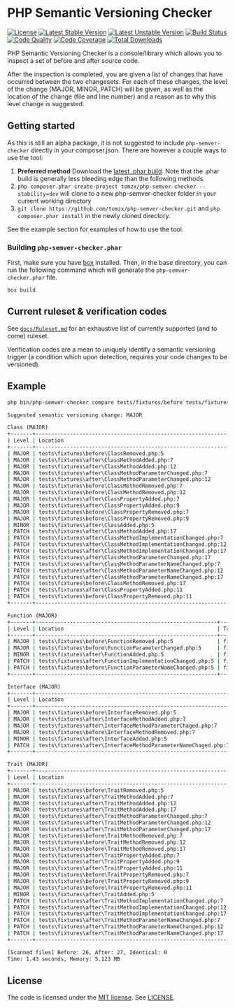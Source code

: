 # PHP Semantic Versioning Checker

[![License](https://poser.pugx.org/tomzx/php-semver-checker/license.svg)](https://packagist.org/packages/tomzx/php-semver-checker)
[![Latest Stable Version](https://poser.pugx.org/tomzx/php-semver-checker/v/stable.svg)](https://packagist.org/packages/tomzx/php-semver-checker)
[![Latest Unstable Version](https://poser.pugx.org/tomzx/php-semver-checker/v/unstable.svg)](https://packagist.org/packages/tomzx/php-semver-checker)
[![Build Status](https://img.shields.io/travis/tomzx/php-semver-checker.svg)](https://travis-ci.org/tomzx/php-semver-checker)
[![Code Quality](https://img.shields.io/scrutinizer/g/tomzx/php-semver-checker.svg)](https://scrutinizer-ci.com/g/tomzx/php-semver-checker/code-structure)
[![Code Coverage](https://img.shields.io/scrutinizer/coverage/g/tomzx/php-semver-checker.svg)](https://scrutinizer-ci.com/g/tomzx/php-semver-checker)
[![Total Downloads](https://img.shields.io/packagist/dt/tomzx/php-semver-checker.svg)](https://packagist.org/packages/tomzx/php-semver-checker)

PHP Semantic Versioning Checker is a console/library which allows you to inspect a set of before and after source code.

After the inspection is completed, you are given a list of changes that have occurred between the two changesets. For each of these changes, the level of the change (MAJOR, MINOR, PATCH) will be given, as well as the location of the change (file and line number) and a reason as to why this level change is suggested.

## Getting started

As this is still an alpha package, it is not suggested to include `php-semver-checker` directly in your composer.json. There are however a couple ways to use the tool:

1. **Preferred method** Download the [latest .phar build](http://psvc.coreteks.org/php-semver-checker.phar). Note that the .phar build is generally less bleeding edge than the following methods.
2. `php composer.phar create-project tomzx/php-semver-checker --stability=dev` will clone to a new php-semver-checker folder in your current working directory
3. `git clone https://github.com/tomzx/php-semver-checker.git` and `php composer.phar install` in the newly cloned directory.

See the example section for examples of how to use the tool.

### Building `php-semver-checker.phar`
First, make sure you have [box](https://github.com/box-project/box2) installed. Then, in the base directory, you can run the following command which will generate the `php-semver-checker.phar` file.

```
box build
```

## Current ruleset & verification codes

See [`docs/Ruleset.md`](docs/Ruleset.md) for an exhaustive list of currently supported (and to come) ruleset.

Verification codes are a mean to uniquely identify a semantic versioning trigger (a condition which upon detection, requires your code changes to be versioned).

## Example

```bash
php bin/php-semver-checker compare tests/fixtures/before tests/fixtures/after

Suggested semantic versioning change: MAJOR

Class (MAJOR)
+-------+--------------------------------------------------------------+------------------------------------------------------------+--------------------------------------------+------+
| Level | Location                                                     | Target                                                     | Reason                                     | Code |
+-------+--------------------------------------------------------------+------------------------------------------------------------+--------------------------------------------+------+
| MAJOR | tests\fixtures\before\ClassRemoved.php:5                     | fixtures\ClassRemoved                                      | Class was removed.                         | V005 |
| MAJOR | tests\fixtures\after\ClassMethodAdded.php:7                  | fixtures\ClassMethodAdded::publicMethod                    | [public] Method has been added.            | V015 |
| MAJOR | tests\fixtures\after\ClassMethodAdded.php:12                 | fixtures\ClassMethodAdded::protectedMethod                 | [protected] Method has been added.         | V016 |
| MAJOR | tests\fixtures\after\ClassMethodParameterChanged.php:7       | fixtures\ClassMethodParameterChanged::publicMethod         | [public] Method parameter changed.         | V010 |
| MAJOR | tests\fixtures\after\ClassMethodParameterChanged.php:12      | fixtures\ClassMethodParameterChanged::protectedMethod      | [protected] Method parameter changed.      | V011 |
| MAJOR | tests\fixtures\before\ClassMethodRemoved.php:7               | fixtures\ClassMethodRemoved::publicMethod                  | [public] Method has been removed.          | V006 |
| MAJOR | tests\fixtures\before\ClassMethodRemoved.php:12              | fixtures\ClassMethodRemoved::protectedMethod               | [protected] Method has been removed.       | V007 |
| MAJOR | tests\fixtures\after\ClassPropertyAdded.php:7                | fixtures\ClassPropertyAdded::$a                            | [public] Property has been added.          | V019 |
| MAJOR | tests\fixtures\after\ClassPropertyAdded.php:9                | fixtures\ClassPropertyAdded::$b                            | [protected] Property has been added.       | V020 |
| MAJOR | tests\fixtures\before\ClassPropertyRemoved.php:7             | fixtures\ClassPropertyRemoved::$a                          | [public] Property has been removed.        | V008 |
| MAJOR | tests\fixtures\before\ClassPropertyRemoved.php:9             | fixtures\ClassPropertyRemoved::$b                          | [protected] Property has been removed.     | V009 |
| MINOR | tests\fixtures\after\ClassAdded.php:5                        | fixtures\ClassAdded                                        | Class was added.                           | V014 |
| PATCH | tests\fixtures\after\ClassMethodAdded.php:17                 | fixtures\ClassMethodAdded::privateMethod                   | [private] Method has been added.           | V028 |
| PATCH | tests\fixtures\after\ClassMethodImplementationChanged.php:7  | fixtures\ClassMethodImplementationChanged::publicMethod    | [public] Method implementation changed.    | V023 |
| PATCH | tests\fixtures\after\ClassMethodImplementationChanged.php:12 | fixtures\ClassMethodImplementationChanged::protectedMethod | [protected] Method implementation changed. | V024 |
| PATCH | tests\fixtures\after\ClassMethodImplementationChanged.php:17 | fixtures\ClassMethodImplementationChanged::privateMethod   | [private] Method implementation changed.   | V025 |
| PATCH | tests\fixtures\after\ClassMethodParameterChanged.php:17      | fixtures\ClassMethodParameterChanged::privateMethod        | [private] Method parameter changed.        | V031 |
| PATCH | tests\fixtures\after\ClassMethodParameterNameChanged.php:7   | fixtures\ClassMethodParameterNameChanged::publicMethod     | [public] Method parameter name changed.    | V060 |
| PATCH | tests\fixtures\after\ClassMethodParameterNameChanged.php:12  | fixtures\ClassMethodParameterNameChanged::protectedMethod  | [protected] Method parameter name changed. | V061 |
| PATCH | tests\fixtures\after\ClassMethodParameterNameChanged.php:17  | fixtures\ClassMethodParameterNameChanged::privateMethod    | [private] Method parameter name changed.   | V062 |
| PATCH | tests\fixtures\before\ClassMethodRemoved.php:17              | fixtures\ClassMethodRemoved::privateMethod                 | [private] Method has been removed.         | V029 |
| PATCH | tests\fixtures\after\ClassPropertyAdded.php:11               | fixtures\ClassPropertyAdded::$c                            | [private] Property has been added.         | V026 |
| PATCH | tests\fixtures\before\ClassPropertyRemoved.php:11            | fixtures\ClassPropertyRemoved::$c                          | [private] Property has been removed.       | V027 |
+-------+--------------------------------------------------------------+------------------------------------------------------------+--------------------------------------------+------+

Function (MAJOR)
+-------+----------------------------------------------------------+-----------------------------------------------------------------------+----------------------------------+------+
| Level | Location                                                 | Target                                                                | Reason                           | Code |
+-------+----------------------------------------------------------+-----------------------------------------------------------------------+----------------------------------+------+
| MAJOR | tests\fixtures\before\FunctionRemoved.php:5              | fixtures\functionRemoved::functionRemoved                             | Function has been removed.       | V001 |
| MAJOR | tests\fixtures\before\FunctionParameterChanged.php:5     | fixtures\functionParameterChanged::functionParameterChanged           | Function parameter changed.      | V002 |
| MINOR | tests\fixtures\after\FunctionAdded.php:5                 | fixtures\functionAdded::functionAdded                                 | Function has been added.         | V003 |
| PATCH | tests\fixtures\after\FunctionImplementationChanged.php:5 | fixtures\functionImplementationChanged::functionImplementationChanged | Function implementation changed. | V004 |
| PATCH | tests\fixtures\before\FunctionParameterNameChanged.php:5 | fixtures\functionParameterNameChanged::functionParameterNameChanged   | Function parameter name changed. | V067 |
+-------+----------------------------------------------------------+-----------------------------------------------------------------------+----------------------------------+------+

Interface (MAJOR)
+-------+---------------------------------------------------------------+------------------------------------------------------------+-----------------------------------------+------+
| Level | Location                                                      | Target                                                     | Reason                                  | Code |
+-------+---------------------------------------------------------------+------------------------------------------------------------+-----------------------------------------+------+
| MAJOR | tests\fixtures\before\InterfaceRemoved.php:5                  | fixtures\InterfaceRemoved                                  | Interface was removed.                  | V033 |
| MAJOR | tests\fixtures\after\InterfaceMethodAdded.php:7               | fixtures\InterfaceMethodAdded::newMethod                   | [public] Method has been added.         | V034 |
| MAJOR | tests\fixtures\after\InterfaceMethodParameterChaged.php:7     | fixtures\InterfaceMethodParameterChanged::newMethod        | [public] Method parameter changed.      | V036 |
| MAJOR | tests\fixtures\before\InterfaceMethodRemoved.php:7            | fixtures\InterfaceMethodRemoved::newMethod                 | [public] Method has been removed.       | V035 |
| MINOR | tests\fixtures\after\InterfaceAdded.php:5                     | fixtures\InterfaceAdded                                    | Interface was added.                    | V032 |
| PATCH | tests\fixtures\after\InterfaceMethodParameterNameChaged.php:7 | fixtures\InterfaceMethodParameterNameChanged::publicMethod | [public] Method parameter name changed. | V063 |
+-------+---------------------------------------------------------------+------------------------------------------------------------+-----------------------------------------+------+

Trait (MAJOR)
+-------+--------------------------------------------------------------+------------------------------------------------------------+--------------------------------------------+------+
| Level | Location                                                     | Target                                                     | Reason                                     | Code |
+-------+--------------------------------------------------------------+------------------------------------------------------------+--------------------------------------------+------+
| MAJOR | tests\fixtures\before\TraitRemoved.php:5                     | fixtures\TraitRemoved                                      | Trait was removed.                         | V037 |
| MAJOR | tests\fixtures\after\TraitMethodAdded.php:7                  | fixtures\TraitMethodAdded::publicMethod                    | [public] Method has been added.            | V047 |
| MAJOR | tests\fixtures\after\TraitMethodAdded.php:12                 | fixtures\TraitMethodAdded::protectedMethod                 | [protected] Method has been added.         | V048 |
| MAJOR | tests\fixtures\after\TraitMethodAdded.php:17                 | fixtures\TraitMethodAdded::privateMethod                   | [private] Method has been added.           | V057 |
| MAJOR | tests\fixtures\after\TraitMethodParameterChanged.php:7       | fixtures\TraitMethodParameterChanged::publicMethod         | [public] Method parameter changed.         | V042 |
| MAJOR | tests\fixtures\after\TraitMethodParameterChanged.php:12      | fixtures\TraitMethodParameterChanged::protectedMethod      | [protected] Method parameter changed.      | V043 |
| MAJOR | tests\fixtures\after\TraitMethodParameterChanged.php:17      | fixtures\TraitMethodParameterChanged::privateMethod        | [private] Method parameter changed.        | V059 |
| MAJOR | tests\fixtures\before\TraitMethodRemoved.php:7               | fixtures\TraitMethodRemoved::publicMethod                  | [public] Method has been removed.          | V038 |
| MAJOR | tests\fixtures\before\TraitMethodRemoved.php:12              | fixtures\TraitMethodRemoved::protectedMethod               | [protected] Method has been removed.       | V039 |
| MAJOR | tests\fixtures\before\TraitMethodRemoved.php:17              | fixtures\TraitMethodRemoved::privateMethod                 | [private] Method has been removed.         | V058 |
| MAJOR | tests\fixtures\after\TraitPropertyAdded.php:7                | fixtures\TraitPropertyAdded::$a                            | [public] Property has been added.          | V049 |
| MAJOR | tests\fixtures\after\TraitPropertyAdded.php:9                | fixtures\TraitPropertyAdded::$b                            | [protected] Property has been added.       | V050 |
| MAJOR | tests\fixtures\after\TraitPropertyAdded.php:11               | fixtures\TraitPropertyAdded::$c                            | [private] Property has been added.         | V055 |
| MAJOR | tests\fixtures\before\TraitPropertyRemoved.php:7             | fixtures\TraitPropertyRemoved::$a                          | [public] Property has been removed.        | V040 |
| MAJOR | tests\fixtures\before\TraitPropertyRemoved.php:9             | fixtures\TraitPropertyRemoved::$b                          | [protected] Property has been removed.     | V041 |
| MAJOR | tests\fixtures\before\TraitPropertyRemoved.php:11            | fixtures\TraitPropertyRemoved::$c                          | [private] Property has been removed.       | V056 |
| MINOR | tests\fixtures\after\TraitAdded.php:5                        | fixtures\TraitAdded                                        | Trait was added.                           | V046 |
| PATCH | tests\fixtures\after\TraitMethodImplementationChanged.php:7  | fixtures\TraitMethodImplementationChanged::publicMethod    | [public] Method implementation changed.    | V052 |
| PATCH | tests\fixtures\after\TraitMethodImplementationChanged.php:12 | fixtures\TraitMethodImplementationChanged::protectedMethod | [protected] Method implementation changed. | V053 |
| PATCH | tests\fixtures\after\TraitMethodImplementationChanged.php:17 | fixtures\TraitMethodImplementationChanged::privateMethod   | [private] Method implementation changed.   | V054 |
| PATCH | tests\fixtures\after\TraitMethodParameterNameChanged.php:7   | fixtures\TraitMethodParameterNameChanged::publicMethod     | [public] Method parameter name changed.    | V064 |
| PATCH | tests\fixtures\after\TraitMethodParameterNameChanged.php:12  | fixtures\TraitMethodParameterNameChanged::protectedMethod  | [protected] Method parameter name changed. | V065 |
| PATCH | tests\fixtures\after\TraitMethodParameterNameChanged.php:17  | fixtures\TraitMethodParameterNameChanged::privateMethod    | [private] Method parameter name changed.   | V066 |
+-------+--------------------------------------------------------------+------------------------------------------------------------+--------------------------------------------+------+

[Scanned files] Before: 26, After: 27, Identical: 0
Time: 1.43 seconds, Memory: 5.123 MB
```

## License

The code is licensed under the [MIT license](http://choosealicense.com/licenses/mit/). See [LICENSE](LICENSE).
